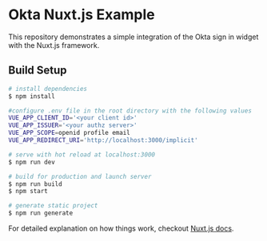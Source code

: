 # Okta Nuxt.js Example

This repository demonstrates a simple integration of the Okta sign in widget with the Nuxt.js framework.

## Build Setup

``` bash
# install dependencies
$ npm install

#configure .env file in the root directory with the following values 
VUE_APP_CLIENT_ID='<your client id>'
VUE_APP_ISSUER='<your authz server>'
VUE_APP_SCOPE=openid profile email
VUE_APP_REDIRECT_URI='http://localhost:3000/implicit'

# serve with hot reload at localhost:3000
$ npm run dev

# build for production and launch server
$ npm run build
$ npm start

# generate static project
$ npm run generate
```

For detailed explanation on how things work, checkout [Nuxt.js docs](https://nuxtjs.org).
